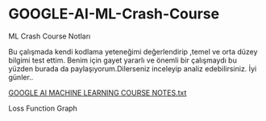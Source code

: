 # GOOGLE-AI-ML-Crash-Course
ML Crash Course Notları


Bu çalışmada kendi kodlama yeteneğimi değerlendirip ,temel ve orta düzey bilgimi test ettim.
Benim için gayet yararlı ve önemli bir çalışmaydı bu yüzden burada da paylaşıyorum.Dilerseniz inceleyip analiz edebilirsiniz.
İyi günler..


[GOOGLE AI MACHINE LEARNING COURSE NOTES.txt](https://github.com/Adatascicandidate/GOOGLE-AI-ML-Crash-Course/files/8336162/GOOGLE.AI.MACHINE.LEARNING.COURSE.NOTES.txt)


Loss Function Graph
